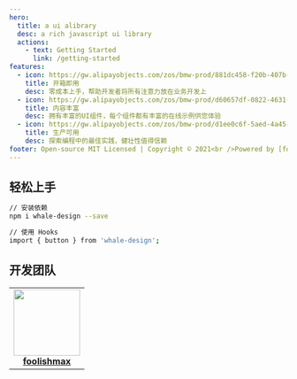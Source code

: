 ```yaml
---
hero:
  title: a ui alibrary
  desc: a rich javascript ui library
  actions:
    - text: Getting Started
      link: /getting-started
features:
  - icon: https://gw.alipayobjects.com/zos/bmw-prod/881dc458-f20b-407b-947a-95104b5ec82b/k79dm8ih_w144_h144.png
    title: 开箱即用
    desc: 零成本上手，帮助开发者将所有注意力放在业务开发上
  - icon: https://gw.alipayobjects.com/zos/bmw-prod/d60657df-0822-4631-9d7c-e7a869c2f21c/k79dmz3q_w126_h126.png
    title: 内容丰富
    desc: 拥有丰富的UI组件，每个组件都有丰富的在线示例供您体验
  - icon: https://gw.alipayobjects.com/zos/bmw-prod/d1ee0c6f-5aed-4a45-a507-339a4bfe076c/k7bjsocq_w144_h144.png
    title: 生产可用
    desc: 探索编程中的最佳实践，健壮性值得信赖
footer: Open-source MIT Licensed | Copyright © 2021<br />Powered by [foolishmax](https://github.com/foolishmax)
---
```


## 轻松上手

```bash
// 安装依赖
npm i whale-design --save

// 使用 Hooks
import { button } from 'whale-design';
```

## 开发团队

<table>
  <tbody>
    <tr>
      <td align="center">
        <a target="_blank" href="https://github.com/foolishmax">
          <img
            width="120"
            src="/whale/foolishmax.jpg"
          />
          <br>
          <strong>foolishmax</strong>
        </a>
      </td>
    </tr>
  </tbody>
</table>
